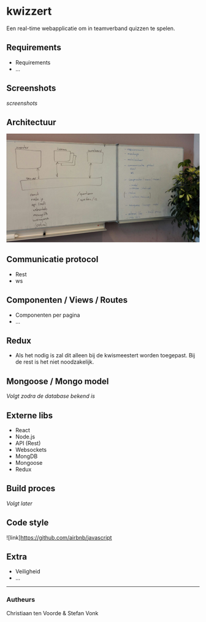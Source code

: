 # kwizzert

Een real-time webapplicatie om in teamverband quizzen te spelen.

## Requirements
* Requirements
* ...

## Screenshots
_screenshots_

## Architectuur
![Architectuur Screenshot](Architectuur.jpeg)

## Communicatie protocol
* Rest
* ws

## Componenten / Views / Routes
* Componenten per pagina
* ...

## Redux
* Als het nodig is zal dit alleen bij de kwismeestert worden toegepast. Bij de rest is het niet noodzakelijk.

## Mongoose / Mongo model
_Volgt zodra de database bekend is_

## Externe libs
* React
* Node.js
* API (Rest)
* Websockets
* MongDB
* Mongoose
* Redux

## Build proces
_Volgt later_

## Code style
![link]https://github.com/airbnb/javascript

## Extra
* Veiligheid
* ...

---
### Autheurs
Christiaan ten Voorde & Stefan Vonk
